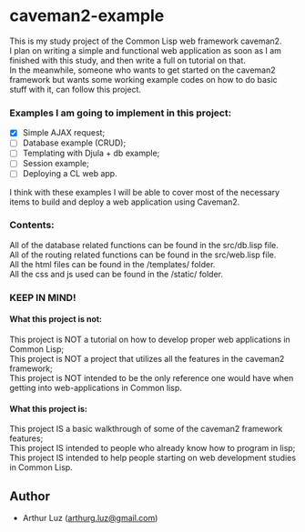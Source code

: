 # caveman2-example

This is my study project of the Common Lisp web framework caveman2.  
I plan on writing a simple and functional web application as soon as I am finished with this study, and then write a full on tutorial on that.  
In the meanwhile, someone who wants to get started on the caveman2 framework but wants some working example codes on how to do basic stuff with it, can follow this project.  

### Examples I am going to implement in this project:
- [x] Simple AJAX request;
- [ ] Database example (CRUD);    
- [ ] Templating with Djula + db example;
- [ ] Session example;
- [ ] Deploying a CL web app.

I think with these examples I will be able to cover most of the necessary items to build and deploy a web application using Caveman2.


### Contents:
All of the database related functions can be found in the src/db.lisp file.  
All of the routing related functions can be found in the src/web.lisp file.  
All the html files can be found in the /templates/ folder.  
All the css and js used can be found in the /static/ folder.  


### KEEP IN MIND!

#### What this project is not:
This project is NOT a tutorial on how to develop proper web applications in Common Lisp;  
This project is NOT a project that utilizes all the features in the caveman2 framework;  
This project is NOT intended to be the only reference one would have when getting into web-applications in Common lisp.  

#### What this project is:
This project IS a basic walkthrough of some of the caveman2 framework features;  
This project IS intended to people who already know how to program in lisp;  
This project IS intended to help people starting on web development studies in Common Lisp.  

## Author

* Arthur Luz (arthurg.luz@gmail.com)


